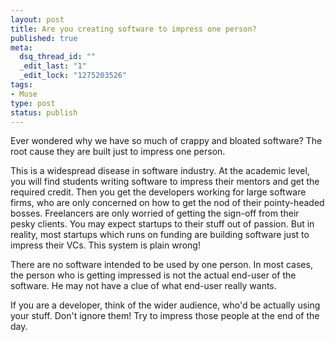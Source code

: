 ```yaml
--- 
layout: post
title: Are you creating software to impress one person?
published: true
meta: 
  dsq_thread_id: ""
  _edit_last: "1"
  _edit_lock: "1275203526"
tags: 
- Muse 
type: post
status: publish
---
```

Ever wondered why we have so much of crappy and bloated software? The root cause they are built just to impress one person.

This is a widespread disease in software industry. At the academic level, you will find students writing software to impress their mentors and get the required credit. Then you get the developers working for large software firms, who are only concerned on how to get the nod of their pointy-headed bosses. Freelancers are only worried of getting the sign-off from their pesky clients. You may expect startups to their stuff out of passion. But in reality, most startups which runs on funding are building software just to impress their VCs. This system is plain wrong!

There are no software intended to be used by one person. In most cases, the person who is getting impressed is not the actual end-user of the software. He may not have a clue of what end-user really wants.

If you are a developer, think of the wider audience, who'd be actually using your stuff. Don't ignore them! Try to impress those people at the end of the day.
